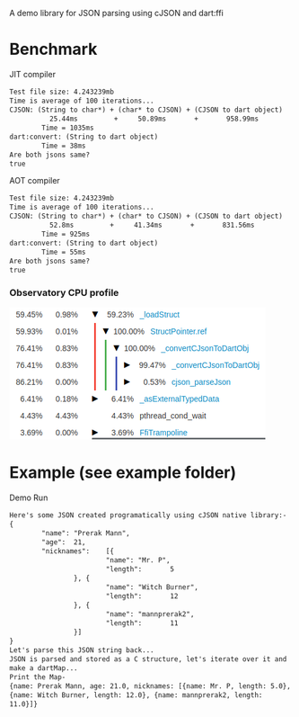 A demo library for JSON parsing using cJSON and dart:ffi
# Benchmark
JIT compiler
```
Test file size: 4.243239mb
Time is average of 100 iterations...
CJSON: (String to char*) + (char* to CJSON) + (CJSON to dart object)
          25.44ms         +     50.89ms       +       958.99ms
        Time = 1035ms
dart:convert: (String to dart object)
        Time = 38ms
Are both jsons same?
true
```

AOT compiler
```
Test file size: 4.243239mb
Time is average of 100 iterations...
CJSON: (String to char*) + (char* to CJSON) + (CJSON to dart object)
          52.8ms         +     41.34ms       +       831.56ms
        Time = 925ms
dart:convert: (String to dart object)
        Time = 55ms
Are both jsons same?
true
```
### Observatory CPU profile
![Observatory CPU profile](./observatory-cpuprofile.png)
# Example (see example folder)

Demo Run
```
Here's some JSON created programatically using cJSON native library:-
{
        "name": "Prerak Mann",
        "age":  21,
        "nicknames":    [{
                        "name": "Mr. P",
                        "length":       5
                }, {
                        "name": "Witch Burner",
                        "length":       12
                }, {
                        "name": "mannprerak2",
                        "length":       11
                }]
}
Let's parse this JSON string back...
JSON is parsed and stored as a C structure, let's iterate over it and make a dartMap...
Print the Map-
{name: Prerak Mann, age: 21.0, nicknames: [{name: Mr. P, length: 5.0}, {name: Witch Burner, length: 12.0}, {name: mannprerak2, length: 11.0}]}
```
